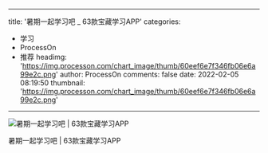 
---
title: '暑期一起学习吧 _ 63款宝藏学习APP'
categories: 
 - 学习
 - ProcessOn
 - 推荐
headimg: 'https://img.processon.com/chart_image/thumb/60eef6e7f346fb06e6a99e2c.png'
author: ProcessOn
comments: false
date: 2022-02-05 08:19:50
thumbnail: 'https://img.processon.com/chart_image/thumb/60eef6e7f346fb06e6a99e2c.png'
---

<div>   
<img class="thumb" alt="暑期一起学习吧 | 63款宝藏学习APP" src="https://img.processon.com/chart_image/thumb/60eef6e7f346fb06e6a99e2c.png" referrerpolicy="no-referrer">
<p>暑期一起学习吧 | 63款宝藏学习APP</p>  
</div>
            
